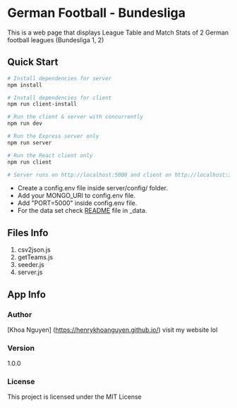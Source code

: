 # German Football - Bundesliga
This is a web page that displays League Table and Match Stats of 2 German football leagues (Bundesliga 1, 2)

## Quick Start
```bash
# Install dependencies for server
npm install

# Install dependencies for client
npm run client-install

# Run the client & server with concurrently
npm run dev

# Run the Express server only
npm run server

# Run the React client only
npm run client

# Server runs on http://localhost:5000 and client on http://localhost:3000
```
- Create a config.env file inside server/config/ folder.
- Add your MONGO_URI to config.env file.
- Add "PORT=5000" inside config.env file.
- For the data set check [README](server/_data/README.txt) file in _data.

## Files Info
1. csv2json.js
2. getTeams.js
3. seeder.js
4. server.js

## App Info
### Author
[Khoa Nguyen] (https://henrykhoanguyen.github.io/)
visit my website lol

### Version
1.0.0

### License
This project is licensed under the MIT License
